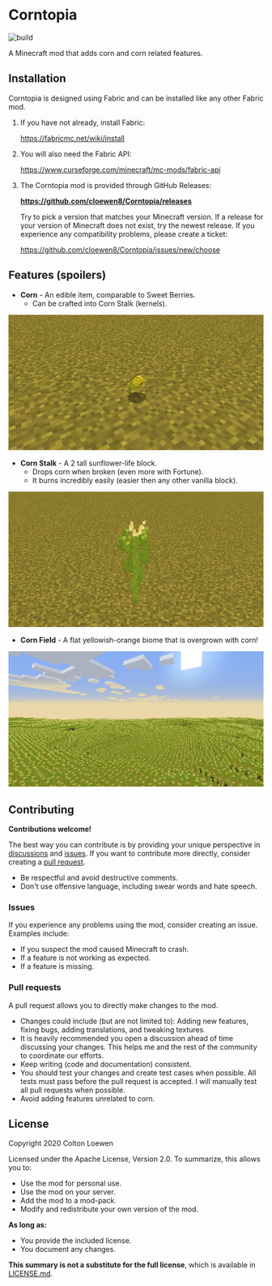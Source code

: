 # Corntopia
![build](https://github.com/cloewen8/Corntopia/workflows/build/badge.svg)

A Minecraft mod that adds corn and corn related features.

## Installation
Corntopia is designed using Fabric and can be installed like any other Fabric mod.

1. If you have not already, install Fabric:
   
   https://fabricmc.net/wiki/install
2. You will also need the Fabric API:
   
   https://www.curseforge.com/minecraft/mc-mods/fabric-api
3. The Corntopia mod is provided through GitHub Releases:
   
   **https://github.com/cloewen8/Corntopia/releases**
   
   Try to pick a version that matches your Minecraft version. If a release for your version of Minecraft does not exist, try the newest release. If you experience any compatibility problems, please create a ticket:
   
   https://github.com/cloewen8/Corntopia/issues/new/choose

## Features (spoilers)
- **Corn** - An edible item, comparable to Sweet Berries.
  - Can be crafted into Corn Stalk (kernels).

![Preview of Cthe Corn item](preview/corn.png)
- **Corn Stalk** - A 2 tall sunflower-life block.
  - Drops corn when broken (even more with Fortune).
  - It burns incredibly easily (easier then any other vanilla block).

![Preview of the Corn Stalk block](preview/corn_stalk.png)
- **Corn Field** - A flat yellowish-orange biome that is overgrown with corn!

![Preview of Corn Field](preview/corn_field.png)

## Contributing
__Contributions welcome!__

The best way you can contribute is by providing your unique perspective in [discussions](https://github.com/cloewen8/Corntopia/discussions) and [issues](https://github.com/cloewen8/Corntopia/issues). If you want to contribute more directly, consider creating a [pull request](https://github.com/cloewen8/Corntopia/compare).

- Be respectful and avoid destructive comments.
- Don't use offensive language, including swear words and hate speech.

### Issues
If you experience any problems using the mod, consider creating an issue. Examples include:

- If you suspect the mod caused Minecraft to crash.
- If a feature is not working as expected.
- If a feature is missing.

### Pull requests
A pull request allows you to directly make changes to the mod.

- Changes could include (but are not limited to): Adding new features, fixing bugs, adding translations, and tweaking textures.
- It is heavily recommended you open a discussion ahead of time discussing your changes. This helps me and the rest of the community to coordinate our efforts.
- Keep writing (code and documentation) consistent.
- You should test your changes and create test cases when possible. All tests must pass before the pull request is accepted. I will manually test all pull requests when possible.
- Avoid adding features unrelated to corn.

## License
Copyright 2020 Colton Loewen

Licensed under the Apache License, Version 2.0. To summarize, this allows you to:

- Use the mod for personal use.
- Use the mod on your server.
- Add the mod to a mod-pack.
- Modify and redistribute your own version of the mod.

**As long as:**

- You provide the included license.
- You document any changes.

**This summary is not a substitute for the full license**, which is available in [LICENSE.md](https://github.com/cloewen8/Corntopia/blob/master/LICENSE.md).
